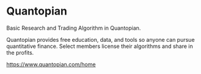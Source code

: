 # Quantopian
Basic Research and Trading Algorithm in Quantopian.

Quantopian provides free education, data, and tools so anyone can pursue quantitative finance. 
Select members license their algorithms and share in the profits.

https://www.quantopian.com/home

